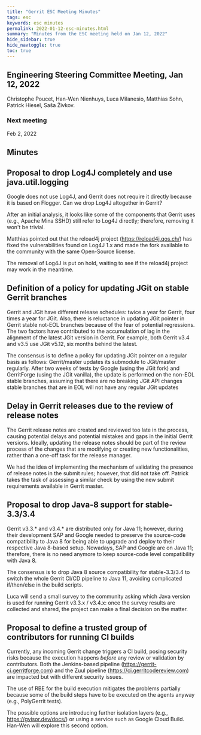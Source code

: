```yaml
---
title: "Gerrit ESC Meeting Minutes"
tags: esc
keywords: esc minutes
permalink: 2022-01-12-esc-minutes.html
summary: "Minutes from the ESC meeting held on Jan 12, 2022"
hide_sidebar: true
hide_navtoggle: true
toc: true
---
```


## Engineering Steering Committee Meeting, Jan 12, 2022

Christophe Poucet, Han-Wen Nienhuys, Luca Milanesio, Matthias Sohn,
Patrick Hiesel, Saša Živkov.

### Next meeting

Feb 2, 2022

## Minutes

## Proposal to drop Log4J completely and use java.util.logging

Google does not use Log4J, and Gerrit does not require it directly because it is
based on Flogger. Can we drop Log4J altogether in Gerrit?

After an initial analysis, it looks like some of the components that Gerrit uses
(e.g., Apache Mina SSHD) still refer to Log4J directly; therefore, removing it
won't be trivial.

Matthias pointed out that the reload4j project (https://reload4j.qos.ch/) has
fixed the vulnerabilities found on Log4J 1.x and made the fork available to the
community with the same Open-Source license.

The removal of Log4J is put on hold, waiting to see if the reload4j project may
work in the meantime.

## Definition of a policy for updating JGit on stable Gerrit branches

Gerrit and JGit have different release schedules: twice a year for Gerrit, four
times a year for JGit. Also, there is reluctance in updating JGit pointer in
Gerrit stable not-EOL branches because of the fear of potential regressions.
The two factors have contributed to the accumulation of lag in the alignment of
the latest JGit version in Gerrit. For example, both Gerrit v3.4 and v3.5 use
JGit v5.12, six months behind the latest.

The consensus is to define a policy for updating JGit pointer on a regular basis
as follows: Gerrit/master updates its submodule to JGit/master regularly. After
two weeks of tests by Google (using the JGit fork) and GerritForge (using the
JGit vanilla), the update is performed on the non-EOL stable branches, assuming
that there are no breaking JGit API changes stable branches that are in EOL
will not have any regular JGit updates

## Delay in Gerrit releases due to the review of release notes

The Gerrit release notes are created and reviewed too late in the process,
causing potential delays and potential mistakes and gaps in the initial Gerrit
versions. Ideally, updating the release notes should be part of the review
process of the changes that are modifying or creating new functionalities,
rather than a one-off task for the release manager.

We had the idea of implementing the mechanism of validating the presence of
release notes in the submit rules; however, that did not take off. Patrick
takes the task of assessing a similar check by using the new submit
requirements available in Gerrit master.

## Proposal to drop Java-8 support for stable-3.3/3.4

Gerrit v3.3.* and v3.4.* are distributed only for Java 11; however, during their
development SAP and Google needed to preserve the source-code compatibility to
Java 8 for being able to upgrade and deploy to their respective Java 8-based
setup. Nowadays, SAP and Google are on Java 11; therefore, there is no need
anymore to keep source-code level compatibility with Java 8.

The consensus is to drop Java 8 source compatibility for stable-3.3/3.4 to
switch the whole Gerrit CI/CD pipeline to Java 11, avoiding complicated
if/then/else in the build scripts.

Luca will send a small survey to the community asking which Java version is used
for running Gerrit v3.3.x / v3.4.x: once the survey results are collected and
shared, the project can make a final decision on the matter.

## Proposal to define a trusted group of contributors for running CI builds

Currently, any incoming Gerrit change triggers a CI build, posing security risks
because the execution happens *before* any review or validation by
contributors. Both the Jenkins-based pipeline
(https://gerrit-ci.gerritforge.com) and the Zuul pipeline
(https://ci.gerritcodereview.com) are impacted but with different security
issues.

The use of RBE for the build execution mitigates the problems partially because
some of the build steps have to be executed on the agents anyway
(e.g., PolyGerrit tests).

The possible options are introducing further isolation layers
(e.g., https://gvisor.dev/docs/) or using a service such as Google Cloud Build.
Han-Wen will explore this second option.
